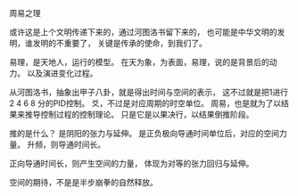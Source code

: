 
周易之理

或许这是上个文明传递下来的，通过河图洛书留下来的，
也可能是中华文明的发明，谁发明的不重要了，
关键是传承的使命，到我们了。

易理，是天地人，运行的模型。
在天为象，为表面，易理，说的是背景后的动力。
以及演进变化过程。

从河图洛书，抽象出甲子八卦，就是得出时间与空间的表示，
这不过就是把1进行2 4 6 8 分的PID控制。
爻，不过是对应周期的时空单位。
周易，也是就为了以结果来推导控制过程的控制理论。
只是它是以果决行，以结果倒推阶段。

推的是什么？
是阴阳的张力与延伸。
是正负极向导通时间单位后，对应的空间力量。
升频，则导通时间长。

正向导通时间长，则产生空间的力量，
体现为对等的张力回归与延伸。

空间的期待，不是是半步崩拳的自然释放。


